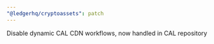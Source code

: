 ```yaml
---
"@ledgerhq/cryptoassets": patch
---
```


Disable dynamic CAL CDN workflows, now handled in CAL repository
